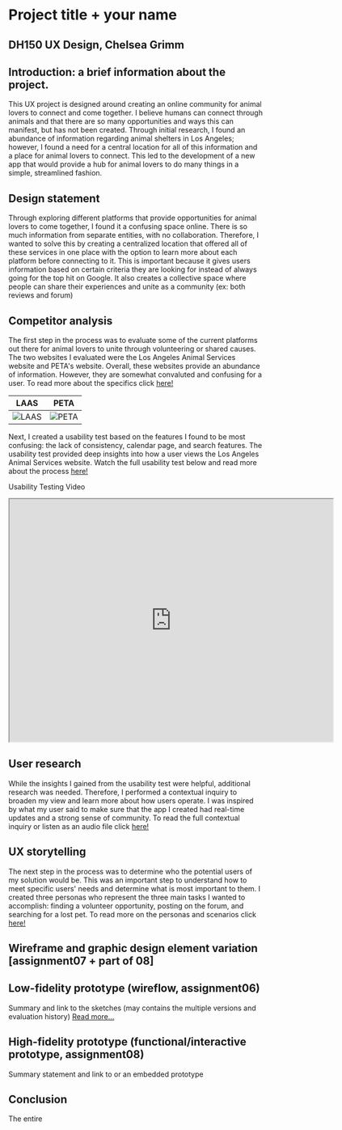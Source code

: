 # Project title + your name
## DH150 UX Design, Chelsea Grimm

## Introduction: a brief information about the project.

This UX project is designed around creating an online community for animal lovers to connect and come together. I believe humans can connect through animals and that there are so many opportunities and ways this can manifest, but has not been created. Through initial research, I found an abundance of information regarding animal shelters in Los Angeles; however, I found a need for a central location for all of this information and a place for animal lovers to connect. This led to the development of a new app that would provide a hub for animal lovers to do many things in a simple, streamlined fashion. 

## Design statement 

Through exploring different platforms that provide opportunities for animal lovers to come together, I found it a confusing space online. There is so much information from separate entities, with no collaboration. Therefore, I wanted to solve this by creating a centralized location that offered all of these services in one place with the option to learn more about each platform before connecting to it. This is important because it gives users information based on certain criteria they are looking for instead of always going for the top hit on Google. It also creates a collective space where people can share their experiences and unite as a community (ex: both reviews and forum)

## Competitor analysis

The first step in the process was to evaluate some of the current platforms out there for animal lovers to unite through volunteering or shared causes. The two websites I evaluated were the Los Angeles Animal Services website and PETA's website. Overall, these websites provide an abundance of information. However, they are somewhat convaluted and confusing for a user. To read more about the specifics click [here!](https://github.com/chelseagrimm/DH_150/blob/master/Assignment_01/README.md)


LAAS | PETA
----------|-----------
![LAAS](https://github.com/chelseagrimm/DH_150/raw/master/Assignment_01/laas.png)|![PETA](https://github.com/chelseagrimm/DH_150/raw/master/Assignment_01/peta.png)

Next, I created a usability test based on the features I found to be most confusing: the lack of consistency, calendar page, and search features. The usability test provided deep insights into how a user views the Los Angeles Animal Services website. Watch the full usability test below and read more about the process [here!](https://github.com/chelseagrimm/DH_150/tree/master/Assignment_02)

Usability Testing Video

<iframe src="https://drive.google.com/file/d/18nDjBYmx-hXS4JzY0ntMC0OD6eCJmyx8/preview" width="640" height="480"></iframe>

## User research 

While the insights I gained from the usability test were helpful, additional research was needed. Therefore, I performed a contextual inquiry to broaden my view and learn more about how users operate. I was inspired by what my user said to make sure that the app I created had real-time updates and a strong sense of community. To read the full contextual inquiry or listen as an audio file click [here!](https://github.com/chelseagrimm/DH_150/blob/master/Assignment_04/READ.md)

## UX storytelling

The next step in the process was to determine who the potential users of my solution would be. This was an important step to understand how to meet specific users' needs and determine what is most important to them. I created three personas who represent the three main tasks I wanted to accomplish: finding a volunteer opportunity, posting on the forum, and searching for a lost pet. To read more on the personas and scenarios click [here!](https://github.com/chelseagrimm/DH_150/blob/master/Assignment_05/READ.md)

## Wireframe and graphic design element variation [assignment07 + part of 08]



## Low-fidelity prototype (wireflow, assignment06)
Summary and link to the sketches (may contains the multiple versions and evaluation history) [Read more...](https://github.com/chelseagrimm/DH_150/blob/master/Assignment_06/README.md)

## High-fidelity prototype (functional/interactive prototype, assignment08)
Summary statement and link to or an embedded prototype


## Conclusion

The entire 

